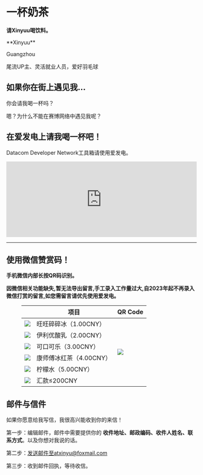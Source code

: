 # 一杯奶茶

**请Xinyuu喝饮料。**

<div style={{textAlign: 'center'}}>
**Xinyuu**

Guangzhou

尾流UP主、灵活就业人员，爱好羽毛球
</div>

## 如果你在街上遇见我...

你会请我喝一杯吗？

嗯？为什么不能在赛博网络中遇见我呢？

## 在爱发电上请我喝一杯吧！

Datacom Developer Network工具箱请使用爱发电。

<iframe id="afdian_leaflet_{1}" src="https://afdian.com/leaflet?slug=xinyuu" width="100%" scrolling="no" height="200" frameborder="0"></iframe><script>document.body.clientWidth< 700 ? document.getElementById("afdian_leaflet_{1}").width = "100%" : document.getElementById("afdian_leaflet_{1}").width = "640"</script>

****

## 使用微信赞赏码！

**手机微信内部长按QR码识别。**

**因微信相关功能缺失,暂无法导出留言,手工录入工作量过大,自2023年起不再录入微信打赏的留言,如您需留言请优先使用爱发电。**

<figure class='table-figure'><table><thead><tr><th></th><th>项目</th><th>QR Code</th></tr></thead><tbody><tr><td><img src="https://static-g.acgod.cn/static/cocomoe/pay/1.webp"></img></td><td>旺旺碎碎冰（1.00CNY）</td><td rowspan="6"><img src="https://static-g.acgod.cn/static/cocomoe/pay/qrcode.webp"></img></td></tr><tr><td><img src="https://static-g.acgod.cn/static/cocomoe/pay/2.webp"></img></td><td>伊利优酸乳（2.00CNY）</td></tr><tr><td><img src="https://static-g.acgod.cn/static/cocomoe/pay/3.webp"></img></td><td>可口可乐（3.00CNY）</td></tr><tr><td><img src="https://static-g.acgod.cn/static/cocomoe/pay/4.webp"></img></td><td>康师傅冰红茶（4.00CNY）</td></tr><tr><td><img src="https://static-g.acgod.cn/static/cocomoe/pay/5.webp"></img></td><td>柠檬水（5.00CNY）</td></tr><tr><td><img src="https://static-g.acgod.cn/static/cocomoe/pay/more.webp"></img></td><td>汇款≤200CNY</td></tr></tbody></table></figure>



## 邮件与信件

如果你愿意给我写信，我很高兴能收到你的来信！

第一步：编辑邮件，邮件中需要提供你的 **收件地址、邮政编码、收件人姓名、联系方式**。以及你想对我说的话。

第二步：发送邮件至atxinyu@foxmail.com

第三步：收到邮件回执，等待收信。